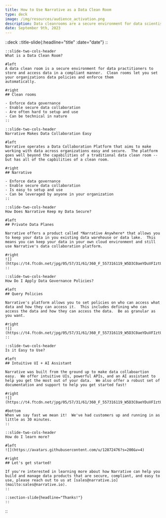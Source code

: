 ```yaml
---
title: How to Use Narrative as a Data Clean Room
type: deck
image: /img/resources/audience_activation.png
description: Data cleanrooms are a secure environment for data scientists to access and analyze data.
date: September 9th, 2023
---
```


::deck
    ::title-slide{:headline="title" :date="date"}
    ::

    ::slide-two-cols-header
    What is a Data Clean Room?

    #left
    A data clean room is a secure environment for data practitioners to store and access data in a compliant manner.  Clean rooms let you set your organizations data policies and enforce them
    automatically.

    #right
    ## Clean rooms

    - Enforce data governance
    - Enable secure data collaboration
    - Are often hard to setup and use
    - Can be technical in nature
    ::

    ::slide-two-cols-header
    Narrative Makes Data Collaboration Easy

    #left
    Narrative operates a Data Collaboration Platform that aims to make working with data across organizations easy and secure.  The platform goes well beyond the capabilities of a traditional data clean room -- but has all of the capbilities of a clean room.

    #right
    ## Narrative

    - Enforce data governance
    - Enable secure data collaboration
    - Is easy to setup and use
    - Can be leveraged by anyone in your organization
    ::

    ::slide-two-cols-header
    How Does Narrative Keep my Data Secure?

    #left
    ## Private Data Planes

    Narrative offers a product called *Narrative Anywhere* that allows you to keep your data in you existing data warehouse or data lake.  This means you can keep your data in your own cloud environment and still use Narrative's data collaboration platform.

    #right
    ![](https://t4.ftcdn.net/jpg/05/57/31/61/360_F_557316119_W5D3C0aeYDuVFIztUc3yQX2S6vGAfZer.jpg)
    ::

    ::slide-two-cols-header
    How Do I Apply Data Governance Policies?

    #left
    ## Query Policies

    Narrative's platform allows you to set policies on who can access what data and how they can access it.  This includes defining who can access the data and how they can access the data.  Be as granular as you want.

    #right
    ![](https://t4.ftcdn.net/jpg/05/57/31/61/360_F_557316119_W5D3C0aeYDuVFIztUc3yQX2S6vGAfZer.jpg)
    ::

    ::slide-two-cols-header
    Is it Easy to Use?

    #left
    ## Intuitive UI + AI Assistant

    Narrative was built from the ground up to make data collaboartion easy.  We offer intuitive UIs, powerful APIs, and an AI assistant to help you get the most out of your data.  We also offer a robust set of documentation and support to help you get started fast!

    #right
    ![](https://t4.ftcdn.net/jpg/05/57/31/61/360_F_557316119_W5D3C0aeYDuVFIztUc3yQX2S6vGAfZer.jpg)

    #bottom
    When we say fast we mean it!  We've had customers up and running in as little as 30 minutes.
    ::

    ::slide-two-cols-header
    How do I learn more?

    #left
    ![](https://avatars.githubusercontent.com/u/12872476?s=200&v=4)

    #right
    ## Let's get started!

    If you're interested in learning more about how Narrative can help you build and manage data products that are secure, compliant, and easy to use, please reach out to us at [sales@narrative.io](mailto:sales@narrative.io).
    ::

    ::section-slide{headline="Thanks!"}
    ::
::
